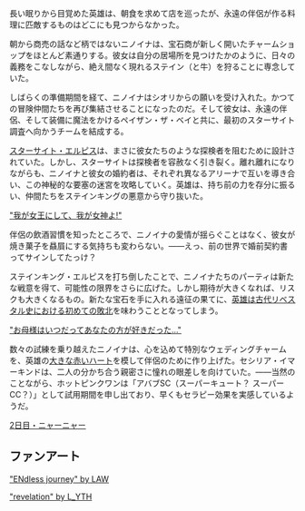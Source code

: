 <!-- title: ニノイナ -->
<!-- status: 生存 -->

長い眠りから目覚めた英雄は、朝食を求めて店を巡ったが、永遠の伴侶が作る料理に匹敵するものはどこにも見つからなかった。

朝から商売の話など柄ではないニノイナは、宝石商が新しく開いたチャームショップをほとんど素通りする。彼女は自分の居場所を見つけたかのように、日々の義務をこなしながら、絶え間なく現れるステイン（と牛）を狩ることに専念していた。

しばらくの準備期間を経て、ニノイナはシオリからの願いを受け入れた。かつての冒険仲間たちを再び集結させることになったのだ。そして彼女は、永遠の伴侶、そして装備に魔法をかけるペイザン・ザ・ベイと共に、最初のスターサイト調査へ向かうチームを結成する。

[スターサイト・エルピス](https://www.youtube.com/live/NSOuyMjCxPI?si=GRnr9rP-JPIfVj1V&t=4512)は、まさに彼女たちのような探検者を阻むために設計されていた。しかし、スターサイトは探検者を容赦なく引き裂く。離れ離れになりながらも、ニノイナと彼女の婚約者は、それぞれ異なるアリーナで互いを導き合い、この神秘的な要塞の迷宮を攻略していく。英雄は、持ち前の力を存分に振るい、仲間たちをステインキングの悪意から守り抜いた。

["我が女王にして、我が女神よ!"](#embed:https://youtu.be/NSOuyMjCxPI?t=7102s)

伴侶の飲酒習慣を知ったところで、ニノイナの愛情が揺らぐことはなく、彼女が焼き菓子を贔屓にする気持ちも変わらない。――えっ、前の世界で婚前契約書ってサインしてたっけ？

ステインキング・エルピスを打ち倒したことで、ニノイナたちのパーティは新たな戦意を得て、可能性の限界をさらに広げた。しかし期待が大きくなれば、リスクも大きくなるもの。新たな宝石を手に入れる遠征の果てに、[英雄は古代リベスタル史における初めての敗北](https://youtu.be/NSOuyMjCxPI?t=7920s)を味わうこととなってしまう。

["お母様はいつだってあなたの方が好きだった…"](#embed:https://youtu.be/NSOuyMjCxPI?t=8451s)

数々の試練を乗り越えたニノイナは、心を込めて特別なウェディングチャームを、英雄の[大きな赤いハート](https://youtu.be/NSOuyMjCxPI?t=9590s)を模して伴侶のために作り上げた。セシリア・イマーキンドは、二人の分かち合う親密さに憧れの眼差しを向けていた。――当然のことながら、ホットピンクワンは「アバブSC（スーパーキュート？ スーパーCC？）」として試用期間を申し出ており、早くもセラピー効果を実感しているようだ。

[2日目・ニャーニャー](#embed:https://youtu.be/NSOuyMjCxPI?t=10071s)

## ファンアート

["ENdless journey" by LAW](https://x.com/laaaw444/status/1902474971496227083)

["revelation" by L_YTH](https://x.com/lost_yth/status/1901898510058078427)